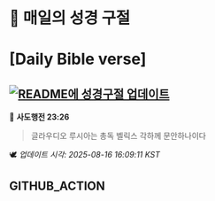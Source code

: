 # 🙏 매일의 성경 구절
# [Daily Bible verse]
## [![README에 성경구절 업데이트](https://github.com/DONGSUKA/first_test/actions/workflows/update-readme-bible.yml/badge.svg)](https://github.com/DONGSUKA/first_test/actions/workflows/update-readme-bible.yml)
<!-- START_BIBLE_VERSE -->
📖 **사도행전 23:26**
> 글라우디오 루시아는 총독 벨릭스 각하께 문안하나이다

🕊️ _업데이트 시각: 2025-08-16 16:09:11 KST_
  <!-- END_BIBLE_VERSE -->
## GITHUB_ACTION
